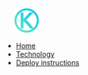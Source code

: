 
[<img src="./imgs/kvartalo-logo.png" style="width: 50px; margin-left: 20px;">](/)

- [Home](/)
- [Technology](technology.md)
- [Deploy instructions](deploy-instructions.md)
